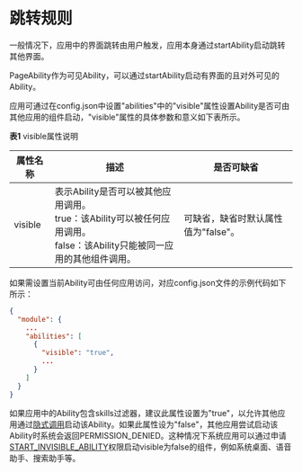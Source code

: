 # 跳转规则


一般情况下，应用中的界面跳转由用户触发，应用本身通过startAbility启动跳转其他界面。


PageAbility作为可见Ability，可以通过startAbility启动有界面的且对外可见的Ability。


应用可通过在config.json中设置"abilities"中的"visible"属性设置Ability是否可由其他应用的组件启动，"visible"属性的具体参数和意义如下表所示。


  **表1** visible属性说明

| 属性名称 | 描述 | 是否可缺省 |
| -------- | -------- | -------- |
| visible | 表示Ability是否可以被其他应用调用。<br/>true：该Ability可以被任何应用调用。<br/>false：该Ability只能被同一应用的其他组件调用。 | 可缺省，缺省时默认属性值为"false"。 |


如果需设置当前Ability可由任何应用访问，对应config.json文件的示例代码如下所示：

```json
{
  "module": {
    ...
    "abilities": [
      {
        "visible": "true",
        ...
      }
    ]
  }
}
```


如果应用中的Ability包含skills过滤器，建议此属性设置为"true"，以允许其他应用通过[隐式调用](explicit-implicit-want-mappings.md)启动该Ability。如果此属性设为"false"，其他应用尝试启动该Ability时系统会返回PERMISSION_DENIED。这种情况下系统应用可以通过申请[START_INVISIBLE_ABILITY](../security/permission-list.md)权限启动visible为false的组件，例如系统桌面、语音助手、搜索助手等。
